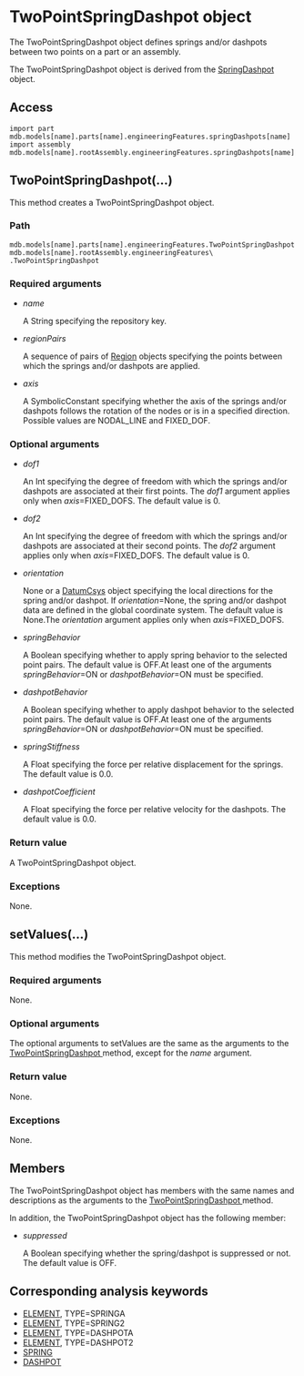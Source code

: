 # TwoPointSpringDashpot object

The TwoPointSpringDashpot object defines springs and/or dashpots between two points on a part or an assembly.

The TwoPointSpringDashpot object is derived from the [SpringDashpot](https://help.3ds.com/2022/english/DSSIMULIA_Established/SIMACAEKERRefMap/simaker-c-springdashpotpyc.htm?ContextScope=all) object.

## Access

```
import part
mdb.models[name].parts[name].engineeringFeatures.springDashpots[name]
import assembly
mdb.models[name].rootAssembly.engineeringFeatures.springDashpots[name]
```

## TwoPointSpringDashpot(...)



This method creates a TwoPointSpringDashpot object.



### Path

```
mdb.models[name].parts[name].engineeringFeatures.TwoPointSpringDashpot
mdb.models[name].rootAssembly.engineeringFeatures\
.TwoPointSpringDashpot
```

### Required arguments

- *name*

  A String specifying the repository key.

- *regionPairs*

  A sequence of pairs of [Region](https://help.3ds.com/2022/english/DSSIMULIA_Established/SIMACAEKERRefMap/simaker-c-regionpyc.htm?ContextScope=all) objects specifying the points between which the springs and/or dashpots are applied.

- *axis*

  A SymbolicConstant specifying whether the axis of the springs and/or dashpots follows the rotation of the nodes or is in a specified direction. Possible values are NODAL_LINE and FIXED_DOF.

### Optional arguments

- *dof1*

  An Int specifying the degree of freedom with which the springs and/or dashpots are associated at their first points. The *dof1* argument applies only when *axis*=FIXED_DOFS. The default value is 0.

- *dof2*

  An Int specifying the degree of freedom with which the springs and/or dashpots are associated at their second points. The *dof2* argument applies only when *axis*=FIXED_DOFS. The default value is 0.

- *orientation*

  None or a [DatumCsys](https://help.3ds.com/2022/english/DSSIMULIA_Established/SIMACAEKERRefMap/simaker-c-datumcsyspyc.htm?ContextScope=all) object specifying the local directions for the spring and/or dashpot. If *orientation*=None, the spring and/or dashpot data are defined in the global coordinate system. The default value is None.The *orientation* argument applies only when *axis*=FIXED_DOFS.

- *springBehavior*

  A Boolean specifying whether to apply spring behavior to the selected point pairs. The default value is OFF.At least one of the arguments *springBehavior*=ON or *dashpotBehavior*=ON must be specified.

- *dashpotBehavior*

  A Boolean specifying whether to apply dashpot behavior to the selected point pairs. The default value is OFF.At least one of the arguments *springBehavior*=ON or *dashpotBehavior*=ON must be specified.

- *springStiffness*

  A Float specifying the force per relative displacement for the springs. The default value is 0.0.

- *dashpotCoefficient*

  A Float specifying the force per relative velocity for the dashpots. The default value is 0.0.

### Return value

A TwoPointSpringDashpot object.

### Exceptions

None.



## setValues(...)



This method modifies the TwoPointSpringDashpot object.



### Required arguments

None.

### Optional arguments

The optional arguments to setValues are the same as the arguments to the [TwoPointSpringDashpot ](https://help.3ds.com/2022/english/DSSIMULIA_Established/SIMACAEKERRefMap/simaker-c-twopointspringdashpotpyc.htm?ContextScope=all#simaker-twopointspringdashpottwopointspringdashpotpyc)method, except for the *name* argument.

### Return value

None.

### Exceptions

None.



## Members

The TwoPointSpringDashpot object has members with the same names and descriptions as the arguments to the [TwoPointSpringDashpot ](https://help.3ds.com/2022/english/DSSIMULIA_Established/SIMACAEKERRefMap/simaker-c-twopointspringdashpotpyc.htm?ContextScope=all#simaker-twopointspringdashpottwopointspringdashpotpyc)method.

In addition, the TwoPointSpringDashpot object has the following member:

- *suppressed*

  A Boolean specifying whether the spring/dashpot is suppressed or not. The default value is OFF.



## Corresponding analysis keywords

- [ELEMENT](https://help.3ds.com/2022/english/DSSIMULIA_Established/SIMACAEKEYRefMap/simakey-r-element.htm?ContextScope=all#simakey-r-element), TYPE=SPRINGA
- [ELEMENT](https://help.3ds.com/2022/english/DSSIMULIA_Established/SIMACAEKEYRefMap/simakey-r-element.htm?ContextScope=all#simakey-r-element), TYPE=SPRING2
- [ELEMENT](https://help.3ds.com/2022/english/DSSIMULIA_Established/SIMACAEKEYRefMap/simakey-r-element.htm?ContextScope=all#simakey-r-element), TYPE=DASHPOTA
- [ELEMENT](https://help.3ds.com/2022/english/DSSIMULIA_Established/SIMACAEKEYRefMap/simakey-r-element.htm?ContextScope=all#simakey-r-element), TYPE=DASHPOT2
- [SPRING](https://help.3ds.com/2022/english/DSSIMULIA_Established/SIMACAEKEYRefMap/simakey-r-spring.htm?ContextScope=all#simakey-r-spring)
- [DASHPOT](https://help.3ds.com/2022/english/DSSIMULIA_Established/SIMACAEKEYRefMap/simakey-r-dashpot.htm?ContextScope=all#simakey-r-dashpot)